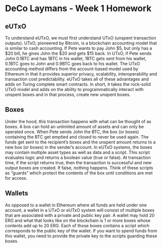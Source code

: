 # DeCo Laymans - Week 1 Homework

## eUTxO
To understand eUTxO, we must first understand UTxO (unspent transaction outputs). UTxO, pioneered by Bitcoin, is a blockchain accounting model that is similar to cash accounting. If Pete wants to pay John $5, but only has a $20 bill, he gives John the $20 and gets $15 back. In UTxO, if Pete sends John 0.1BTC and has 1BTC in his wallet, 1BTC gets sent from his wallet, 0.1BTC goes to John and 0.9BTC goes back to his wallet. The UTxO accounting method differs from the account-based model used by Ethereum in that it provides superior privacy, scalability, interoperability and transaction cost predictability. eUTxO takes all of these advantages and adds on Turing complete smart contracts. In short, it takes the rock-solid UTxO model and adds on the ability to programmatically interact with unspent boxes and in that process, create new unspent boxes. 

## Boxes
Under the hood, this transaction happens with what can be thought of as boxes. A box can hold an unlimited amount of assets and can only be operated once. When Pete sends John the BTC, the box (or boxes) containing the BTC get emptied and closed to never be used again. The funds get sent to the recipient’s boxes and the unspent amount returns to a new box (or boxes) in the sender’s account. In eUTxO systems, the boxes may contain multiple asset types as well as data and a script. This script evaluates logic and returns a boolean value (true or false). At transaction time, if the script returns true, then the transaction is successful and new output boxes are created. If false, nothing happens. Think of these scripts as “guards” which protect the contents of the box until conditions are met for access. 

## Wallets
As opposed to a wallet in Ethereum where all funds are held under one account, a wallet in a UTxO or eUTxO system will consist of multiple boxes that are associated with a private and public key pair. A wallet may hold 20 ERG and what that looks like on the blockchain is 1 or more boxes whose contents add up to 20 ERG. Each of those boxes contains a script which corresponds to the public key of the wallet. If you want to spend funds from this wallet, you need to provide the private key to the scripts guarding these boxes. 
